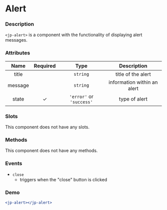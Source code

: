 # Alert

### Description

`<jp-alert>` is a component with the functionality of displaying alert messages.

### Attributes

| **Name** | **Required** | **Type** | **Description** |
| :----: | :----: | :----: | :----: |
| title | | `string` | title of the alert |
| message | | `string` | information within an alert |
| state | ✓ | `'error'` or `'success'` | type of alert | 

### Slots

This component does not have any slots.

### Methods

This component does not have any methods.

### Events

- `close`
    - triggers when the "close" button is clicked

### Demo

```jsx live
<jp-alert></jp-alert>
```
